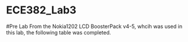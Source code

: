 ECE382_Lab3
===========
#Pre Lab
From the Nokia1202 LCD BoosterPack v4-5, whcih was used in this lab, the following table was completed.
